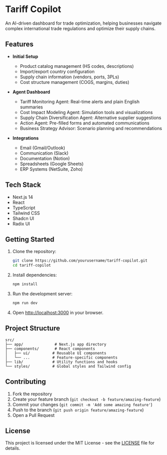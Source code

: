 # Tariff Copilot

An AI-driven dashboard for trade optimization, helping businesses navigate complex international trade regulations and optimize their supply chains.

## Features

- **Initial Setup**
  - Product catalog management (HS codes, descriptions)
  - Import/export country configuration
  - Supply chain information (vendors, ports, 3PLs)
  - Cost structure management (COGS, margins, duties)

- **Agent Dashboard**
  - Tariff Monitoring Agent: Real-time alerts and plain English summaries
  - Cost Impact Modeling Agent: Simulation tools and visualizations
  - Supply Chain Diversification Agent: Alternative supplier suggestions
  - Action Agent: Pre-filled forms and automated communications
  - Business Strategy Advisor: Scenario planning and recommendations

- **Integrations**
  - Email (Gmail/Outlook)
  - Communication (Slack)
  - Documentation (Notion)
  - Spreadsheets (Google Sheets)
  - ERP Systems (NetSuite, Zoho)

## Tech Stack

- Next.js 14
- React
- TypeScript
- Tailwind CSS
- Shadcn UI
- Radix UI

## Getting Started

1. Clone the repository:
   ```bash
   git clone https://github.com/yourusername/tariff-copilot.git
   cd tariff-copilot
   ```

2. Install dependencies:
   ```bash
   npm install
   ```

3. Run the development server:
   ```bash
   npm run dev
   ```

4. Open [http://localhost:3000](http://localhost:3000) in your browser.

## Project Structure

```
src/
├── app/              # Next.js app directory
├── components/       # React components
│   ├── ui/          # Reusable UI components
│   └── ...          # Feature-specific components
├── lib/             # Utility functions and hooks
└── styles/          # Global styles and Tailwind config
```

## Contributing

1. Fork the repository
2. Create your feature branch (`git checkout -b feature/amazing-feature`)
3. Commit your changes (`git commit -m 'Add some amazing feature'`)
4. Push to the branch (`git push origin feature/amazing-feature`)
5. Open a Pull Request

## License

This project is licensed under the MIT License - see the [LICENSE](LICENSE) file for details.
